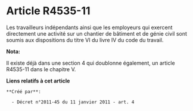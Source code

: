 # Article R4535-11

Les travailleurs indépendants ainsi que les employeurs qui exercent directement une activité sur un chantier de bâtiment et
de génie civil sont soumis aux dispositions du titre VI du livre IV du code du travail.

**Nota:**

Il existe déjà dans une section 4 qui doublonne également, un article R4535-11 dans le chapitre V.

**Liens relatifs à cet article**

	**Créé par**:

	  - Décret n°2011-45 du 11 janvier 2011 - art. 4
